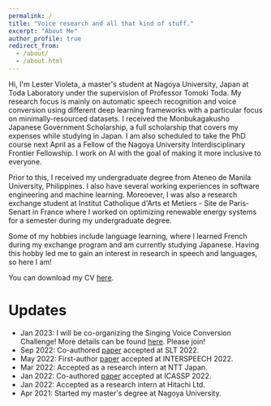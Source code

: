```yaml
---
permalink: /
title: "Voice research and all that kind of stuff."
excerpt: "About Me"
author_profile: true
redirect_from: 
  - /about/
  - /about.html
---
```


Hi, I'm Lester Violeta, a master's student at Nagoya University, Japan at Toda Laboratory under the supervision of Professor Tomoki Toda. My research focus is mainly on automatic speech recognition and voice conversion using different deep learning frameworks with a particular focus on minimally-resourced datasets. I received the Monbukagakusho Japanese Government Scholarship, a full scholarship that covers my expenses while studying in Japan. I am also scheduled to take the PhD course next April as a Fellow of the Nagoya University Interdisciplinary Frontier Fellowship. I work on AI with the goal of making it more inclusive to everyone.

Prior to this, I received my undergraduate degree from Ateneo de Manila University, Philippines. I also have several working experiences in software engineering and machine learning. Moreoever, I was also a research exchange student at Institut Catholique d'Arts et Metiers - Site de Paris-Senart in France where I worked on optimizing renewable energy systems for a semester during my undergraduate degree.

Some of my hobbies include language learning, where I learned French during my exchange program and am currently studying Japanese. Having this hobby led me to gain an interest in research in speech and languages, so here I am!

You can download my CV [here](https://lesterphillip.github.io/files/CV.pdf).

Updates
======
- Jan 2023: I will be co-organizing the Singing Voice Conversion Challenge! More details can be found [here](http://vc-challenge.org/). Please join! 
- Sep 2022: Co-authored [paper](https://arxiv.org/abs/2210.10314) accepted at SLT 2022.
- May 2022: First-author [paper](https://arxiv.org/abs/2203.15431) accepted at INTERSPEECH 2022.
- Mar 2022: Accepted as a research intern at NTT Japan.
- Jan 2022: Co-authored [paper](https://arxiv.org/abs/2110.08213) accepted at ICASSP 2022.
- Jan 2022: Accepted as a research intern at Hitachi Ltd.
- Apr 2021: Started my master's degree at Nagoya University.
